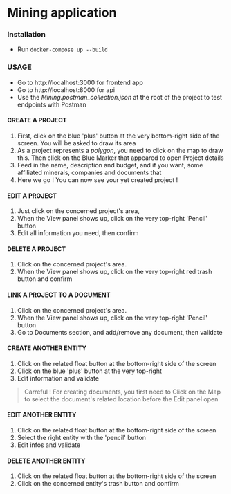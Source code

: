 # Mining application

### Installation

- Run `docker-compose up --build`

### USAGE

- Go to http://localhost:3000 for frontend app
- Go to http://localhost:8000 for api
- Use the _Mining.postman_collection.json_ at the root of the project to test endpoints with Postman

#### CREATE A PROJECT

1. First, click on the blue 'plus' button at the very bottom-right side of the screen. You will be asked to draw its area
2. As a project represents a _polygon_, you need to click on the map to draw this. Then click on the Blue Marker that appeared to open Project details
3. Feed in the name, description and budget, and if you want, some affiliated minerals, companies and documents that
4. Here we go ! You can now see your yet created project !

#### EDIT A PROJECT

1. Just click on the concerned project's area,
2. When the View panel shows up, click on the very top-right 'Pencil' button
3. Edit all information you need, then confirm

#### DELETE A PROJECT

1. Click on the concerned project's area.
2. When the View panel shows up, click on the very top-right red trash button and confirm

#### LINK A PROJECT TO A DOCUMENT

1. Click on the concerned project's area.
2. When the View panel shows up, click on the very top-right 'Pencil' button
3. Go to Documents section, and add/remove any document, then validate

#### CREATE ANOTHER ENTITY

1. Click on the related float button at the bottom-right side of the screen
2. Click on the blue 'plus' button at the very top-right
3. Edit information and validate

> Carreful ! For creating documents, you first need to Click on the Map to select the document's related location before the Edit panel open

#### EDIT ANOTHER ENTITY

1. Click on the related float button at the bottom-right side of the screen
2. Select the right entity with the 'pencil' button
3. Edit infos and validate

#### DELETE ANOTHER ENTITY

1. Click on the related float button at the bottom-right side of the screen
2. Click on the concerned entity's trash button and confirm
